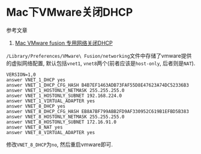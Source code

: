 # Mac下VMware关闭DHCP

参考文章

1. [Mac VMware fusion 专用网络关闭DHCP](https://blog.csdn.net/miiser/article/details/44419759)

`/Library/Preferences/VMware\ Fusion/networking`文件中存储了vmware提供的虚拟网络配置, 默认包括`vnet1`, `vnet8`两个(前者应该是`host-only`, 后者则是`NAT`).

```log
VERSION=1,0
answer VNET_1_DHCP yes
answer VNET_1_DHCP_CFG_HASH B4B7EF1463ADB73FAF55D8E47623A74DC52336B3
answer VNET_1_HOSTONLY_NETMASK 255.255.255.0
answer VNET_1_HOSTONLY_SUBNET 192.168.224.0
answer VNET_1_VIRTUAL_ADAPTER yes
answer VNET_8_DHCP yes
answer VNET_8_DHCP_CFG_HASH EB8A7BF799ABB2FD9AF330952C619B1EFBD5B383
answer VNET_8_HOSTONLY_NETMASK 255.255.255.0
answer VNET_8_HOSTONLY_SUBNET 172.16.91.0
answer VNET_8_NAT yes
answer VNET_8_VIRTUAL_ADAPTER yes
```

修改`VNET_8_DHCP`为`no`, 然后重启vmware即可.
